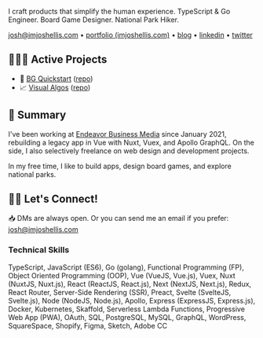I craft products that simplify the human experience. TypeScript & Go Engineer. Board Game Designer. National Park Hiker.

[josh@imjoshellis.com](josh@imjoshellis.com) &bull; [portfolio (imjoshellis.com)](https://imjoshellis.com) &bull; [blog](https://dev.to/imjoshellis) &bull; [linkedin](https://linkedin.com/in/imjoshellis) &bull; [twitter](https://twitter.com/imjoshellis)

## 👨🏻‍💻 Active Projects
- 🎲 [BG Quickstart](https://bgquickstart.com) ([repo](https://github.com/imjoshellis/BGQuickstart.com))
- 📈️ [Visual Algos](https://visualalgos.netlify.app/) ([repo](https://github.com/imjoshellis/visual-algos))

## 📜 Summary
I've been working at [Endeavor Business Media](https://www.endeavorbusinessmedia.com/) since January 2021, rebuilding a legacy app in Vue with Nuxt, Vuex, and Apollo GraphQL. On the side, I also selectively freelance on web design and development projects. 

In my free time, I like to build apps, design board games, and explore national parks. 

## 👋🏼 Let's Connect!
📥 DMs are always open. Or you can send me an email if you prefer: [josh@imjoshellis.com](josh@imjoshellis.com)

### Technical Skills
TypeScript, JavaScript (ES6), Go (golang), Functional Programming (FP), Object Oriented Programming (OOP), Vue (VueJS, Vue.js), Vuex, Nuxt (NuxtJS, Nuxt.js), React (ReactJS, React.js), Next (NextJS, Next.js), Redux, React Router, Server-Side Rendering (SSR), Preact, Svelte (SvelteJS, Svelte.js), Node (NodeJS, Node.js), Apollo, Express (ExpressJS, Express.js), Docker, Kubernetes, Skaffold, Serverless Lambda Functions, Progressive Web App (PWA), OAuth, SQL, PostgreSQL, MySQL, GraphQL, WordPress, SquareSpace, Shopify, Figma, Sketch, Adobe CC
